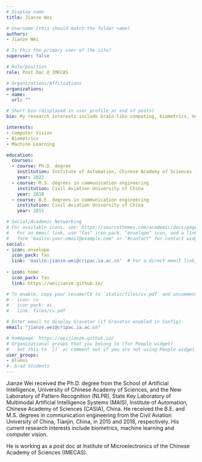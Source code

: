 ```yaml
---
# Display name
title: Jianze Wei

# Username (this should match the folder name)
authors:
- Jianze Wei

# Is this the primary user of the site?
superuser: false

# Role/position
role: Post Doc @ IMECAS

# Organizations/Affiliations
organizations:
- name: 
  url: ""

# Short bio (displayed in user profile at end of posts)
bio: My research interests include brain-like computing, biometrics, machine learning and computer vision.

interests:
- Computer Vision
- Biometrics
- Machine Learning

education:
  courses:
  - course: Ph.D. degree
    institution: Institute of Automation, Chinese Academy of Sciences (CASIA)
    year: 2022
  - course: M.S. degrees in communication engineering
    institution: Civil Aviation University of China
    year: 2018
  - course: B.E. degrees in communication engineering
    institution: Civil Aviation University of China
    year: 2015

# Social/Academic Networking
# For available icons, see: https://sourcethemes.com/academic/docs/page-builder/#icons
#   For an email link, use "fas" icon pack, "envelope" icon, and a link in the
#   form "mailto:your-email@example.com" or "#contact" for contact widget.
social:
- icon: envelope
  icon_pack: fas
  link: 'mailto:jianze.wei@cripac.ia.ac.cn'  # For a direct email link, use "mailto:test@example.org".
  
- icon: home
  icon_pack: fas
  link: https://weijianze.github.io/

# To enable, copy your resume/CV to `static/files/cv.pdf` and uncomment the lines below.
# - icon: cv
#   icon_pack: ai
#   link: files/cv.pdf

# Enter email to display Gravatar (if Gravatar enabled in Config)
email: "jianze.wei@cripac.ia.ac.cn"

# homepage: https://weijianze.github.io/
# Organizational groups that you belong to (for People widget)
#   Set this to `[]` or comment out if you are not using People widget.
user_groups:
- Alumni
#- Grad Students
---
```

Jianze Wei received the Ph.D. degree from the School of Artificial Intelligence, University of Chinese Academy of Sciences, and the New Laboratory of Pattern Recognition (NLPR), State Key Laboratory of Multimodal Artificial Intelligence Systems (MAIS), Institute of Automation, Chinese Academy of Sciences (CASIA), China. He received the B.E. and M.S. degrees in communication engineering from the Civil Aviation University of China, Tianjin, China, in 2015 and 2018, respectively. His current research interests include biometrics, machine learning and computer vision.

He is working as a post doc at Institute of Microelectronics of the Chinese Academy of Sciences (IMECAS).